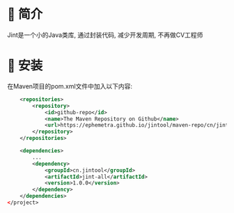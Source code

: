 # 🐒 简介
Jint是一个小的Java类库, 通过封装代码, 减少开发周期, 不再做CV工程师
# 🥽 安装
在Maven项目的pom.xml文件中加入以下内容:
```xml
    <repositories>
        <repository>
            <id>github-repo</id>
            <name>The Maven Repository on Github</name>
            <url>https://ephemetra.github.io/jintool/maven-repo/cn/jintool/jint-parent/jint-parent-1.0.0.jar</url>
        </repository>
    </repositories>

    <dependencies>
        ...
        <dependency>
            <groupId>cn.jintool</groupId>
            <artifactId>jint-all</artifactId>
            <version>1.0.0</version>
        </dependency>
    </dependencies>
</project>
```

